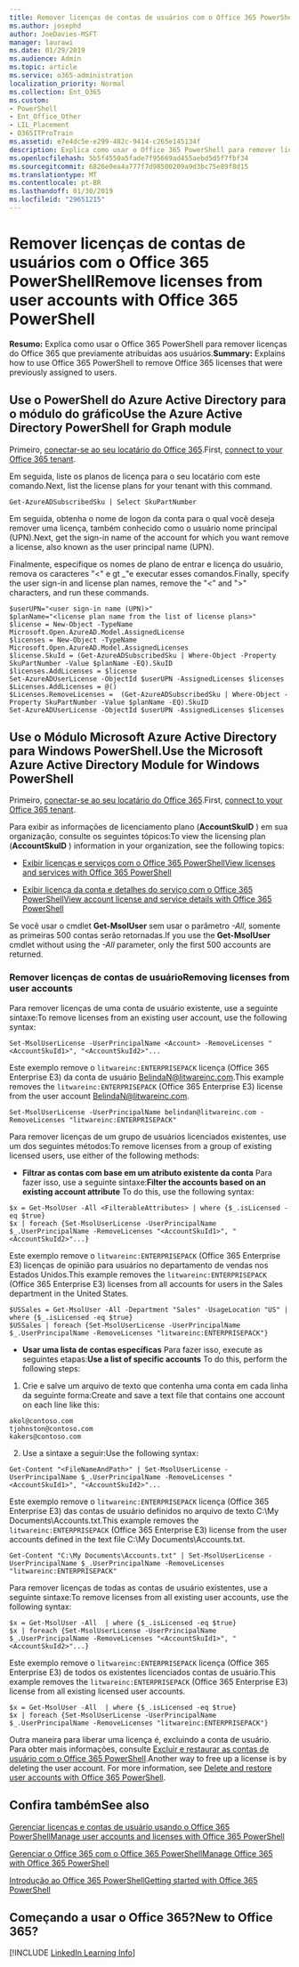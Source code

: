 ```yaml
---
title: Remover licenças de contas de usuários com o Office 365 PowerShell
ms.author: josephd
author: JoeDavies-MSFT
manager: laurawi
ms.date: 01/29/2019
ms.audience: Admin
ms.topic: article
ms.service: o365-administration
localization_priority: Normal
ms.collection: Ent_O365
ms.custom:
- PowerShell
- Ent_Office_Other
- LIL_Placement
- O365ITProTrain
ms.assetid: e7e4dc5e-e299-482c-9414-c265e145134f
description: Explica como usar o Office 365 PowerShell para remover licenças do Office 365 que previamente atribuídas aos usuários.
ms.openlocfilehash: 5b5f4550a5fade7f95669ad455aebd5d5f7fbf34
ms.sourcegitcommit: 6826e0ea4a777f7d98500209a9d3bc75e89f8d15
ms.translationtype: MT
ms.contentlocale: pt-BR
ms.lasthandoff: 01/30/2019
ms.locfileid: "29651215"
---
```

# <a name="remove-licenses-from-user-accounts-with-office-365-powershell"></a><span data-ttu-id="d9923-103">Remover licenças de contas de usuários com o Office 365 PowerShell</span><span class="sxs-lookup"><span data-stu-id="d9923-103">Remove licenses from user accounts with Office 365 PowerShell</span></span>

<span data-ttu-id="d9923-104">**Resumo:** Explica como usar o Office 365 PowerShell para remover licenças do Office 365 que previamente atribuídas aos usuários.</span><span class="sxs-lookup"><span data-stu-id="d9923-104">**Summary:** Explains how to use Office 365 PowerShell to remove Office 365 licenses that were previously assigned to users.</span></span>

## <a name="use-the-azure-active-directory-powershell-for-graph-module"></a><span data-ttu-id="d9923-105">Use o PowerShell do Azure Active Directory para o módulo do gráfico</span><span class="sxs-lookup"><span data-stu-id="d9923-105">Use the Azure Active Directory PowerShell for Graph module</span></span>

<span data-ttu-id="d9923-106">Primeiro, [conectar-se ao seu locatário do Office 365](connect-to-office-365-powershell.md#connect-with-the-azure-active-directory-powershell-for-graph-module).</span><span class="sxs-lookup"><span data-stu-id="d9923-106">First, [connect to your Office 365 tenant](connect-to-office-365-powershell.md#connect-with-the-azure-active-directory-powershell-for-graph-module).</span></span>
  

<span data-ttu-id="d9923-107">Em seguida, liste os planos de licença para o seu locatário com este comando.</span><span class="sxs-lookup"><span data-stu-id="d9923-107">Next, list the license plans for your tenant with this command.</span></span>

```
Get-AzureADSubscribedSku | Select SkuPartNumber
```

<span data-ttu-id="d9923-108">Em seguida, obtenha o nome de logon da conta para o qual você deseja remover uma licença, também conhecido como o usuário nome principal (UPN).</span><span class="sxs-lookup"><span data-stu-id="d9923-108">Next, get the sign-in name of the account for which you want remove a license, also known as the user principal name (UPN).</span></span>

<span data-ttu-id="d9923-109">Finalmente, especifique os nomes de plano de entrar e licença do usuário, remova os caracteres "<" e gt _"e executar esses comandos.</span><span class="sxs-lookup"><span data-stu-id="d9923-109">Finally, specify the user sign-in and license plan names, remove the "<" and ">" characters, and run these commands.</span></span>

```
$userUPN="<user sign-in name (UPN)>"
$planName="<license plan name from the list of license plans>"
$license = New-Object -TypeName Microsoft.Open.AzureAD.Model.AssignedLicense
$licenses = New-Object -TypeName Microsoft.Open.AzureAD.Model.AssignedLicenses
$license.SkuId = (Get-AzureADSubscribedSku | Where-Object -Property SkuPartNumber -Value $planName -EQ).SkuID
$licenses.AddLicenses = $license
Set-AzureADUserLicense -ObjectId $userUPN -AssignedLicenses $licenses
$Licenses.AddLicenses = @()
$Licenses.RemoveLicenses =  (Get-AzureADSubscribedSku | Where-Object -Property SkuPartNumber -Value $planName -EQ).SkuID
Set-AzureADUserLicense -ObjectId $userUPN -AssignedLicenses $licenses
```

## <a name="use-the-microsoft-azure-active-directory-module-for-windows-powershell"></a><span data-ttu-id="d9923-110">Use o Módulo Microsoft Azure Active Directory para Windows PowerShell.</span><span class="sxs-lookup"><span data-stu-id="d9923-110">Use the Microsoft Azure Active Directory Module for Windows PowerShell</span></span>

<span data-ttu-id="d9923-111">Primeiro, [conectar-se ao seu locatário do Office 365](connect-to-office-365-powershell.md#connect-with-the-microsoft-azure-active-directory-module-for-windows-powershell).</span><span class="sxs-lookup"><span data-stu-id="d9923-111">First, [connect to your Office 365 tenant](connect-to-office-365-powershell.md#connect-with-the-microsoft-azure-active-directory-module-for-windows-powershell).</span></span>

   
<span data-ttu-id="d9923-112">Para exibir as informações de licenciamento plano (**AccountSkuID** ) em sua organização, consulte os seguintes tópicos:</span><span class="sxs-lookup"><span data-stu-id="d9923-112">To view the licensing plan (**AccountSkuID** ) information in your organization, see the following topics:</span></span>
    
  - [<span data-ttu-id="d9923-113">Exibir licenças e serviços com o Office 365 PowerShell</span><span class="sxs-lookup"><span data-stu-id="d9923-113">View licenses and services with Office 365 PowerShell</span></span>](view-licenses-and-services-with-office-365-powershell.md)
    
  - [<span data-ttu-id="d9923-114">Exibir licença da conta e detalhes do serviço com o Office 365 PowerShell</span><span class="sxs-lookup"><span data-stu-id="d9923-114">View account license and service details with Office 365 PowerShell</span></span>](view-account-license-and-service-details-with-office-365-powershell.md)
    
<span data-ttu-id="d9923-115">Se você usar o cmdlet **Get-MsolUser** sem usar o parâmetro _-All_, somente as primeiras 500 contas serão retornadas.</span><span class="sxs-lookup"><span data-stu-id="d9923-115">If you use the **Get-MsolUser** cmdlet without using the _-All_ parameter, only the first 500 accounts are returned.</span></span>
    
### <a name="removing-licenses-from-user-accounts"></a><span data-ttu-id="d9923-116">Remover licenças de contas de usuário</span><span class="sxs-lookup"><span data-stu-id="d9923-116">Removing licenses from user accounts</span></span>

<span data-ttu-id="d9923-117">Para remover licenças de uma conta de usuário existente, use a seguinte sintaxe:</span><span class="sxs-lookup"><span data-stu-id="d9923-117">To remove licenses from an existing user account, use the following syntax:</span></span>
  
```
Set-MsolUserLicense -UserPrincipalName <Account> -RemoveLicenses "<AccountSkuId1>", "<AccountSkuId2>"...
```

<span data-ttu-id="d9923-118">Este exemplo remove o `litwareinc:ENTERPRISEPACK` licença (Office 365 Enterprise E3) da conta de usuário BelindaN@litwareinc.com.</span><span class="sxs-lookup"><span data-stu-id="d9923-118">This example removes the `litwareinc:ENTERPRISEPACK` (Office 365 Enterprise E3) license from the user account BelindaN@litwareinc.com.</span></span>
  
```
Set-MsolUserLicense -UserPrincipalName belindan@litwareinc.com -RemoveLicenses "litwareinc:ENTERPRISEPACK"
```

<span data-ttu-id="d9923-119">Para remover licenças de um grupo de usuários licenciados existentes, use um dos seguintes métodos:</span><span class="sxs-lookup"><span data-stu-id="d9923-119">To remove licenses from a group of existing licensed users, use either of the following methods:</span></span>
  
- <span data-ttu-id="d9923-120">**Filtrar as contas com base em um atributo existente da conta** Para fazer isso, use a seguinte sintaxe:</span><span class="sxs-lookup"><span data-stu-id="d9923-120">**Filter the accounts based on an existing account attribute** To do this, use the following syntax:</span></span>
    
```
$x = Get-MsolUser -All <FilterableAttributes> | where {$_.isLicensed -eq $true}
$x | foreach {Set-MsolUserLicense -UserPrincipalName $_.UserPrincipalName -RemoveLicenses "<AccountSkuId1>", "<AccountSkuId2>"...}
```

<span data-ttu-id="d9923-121">Este exemplo remove o `litwareinc:ENTERPRISEPACK` (Office 365 Enterprise E3) licenças de opinião para usuários no departamento de vendas nos Estados Unidos.</span><span class="sxs-lookup"><span data-stu-id="d9923-121">This example removes the  `litwareinc:ENTERPRISEPACK` (Office 365 Enterprise E3) licenses from all accounts for users in the Sales department in the United States.</span></span>
    
```
$USSales = Get-MsolUser -All -Department "Sales" -UsageLocation "US" | where {$_.isLicensed -eq $true}
$USSales | foreach {Set-MsolUserLicense -UserPrincipalName $_.UserPrincipalName -RemoveLicenses "litwareinc:ENTERPRISEPACK"}
```

- <span data-ttu-id="d9923-122">**Usar uma lista de contas específicas** Para fazer isso, execute as seguintes etapas:</span><span class="sxs-lookup"><span data-stu-id="d9923-122">**Use a list of specific accounts** To do this, perform the following steps:</span></span>
    
1. <span data-ttu-id="d9923-123">Crie e salve um arquivo de texto que contenha uma conta em cada linha da seguinte forma:</span><span class="sxs-lookup"><span data-stu-id="d9923-123">Create and save a text file that contains one account on each line like this:</span></span>
    
  ```
akol@contoso.com
tjohnston@contoso.com
kakers@contoso.com
  ```

2. <span data-ttu-id="d9923-124">Use a sintaxe a seguir:</span><span class="sxs-lookup"><span data-stu-id="d9923-124">Use the following syntax:</span></span>
    
  ```
  Get-Content "<FileNameAndPath>" | Set-MsolUserLicense -UserPrincipalName $_.UserPrincipalName -RemoveLicenses "<AccountSkuId1>", "<AccountSkuId2>"...
  ```

<span data-ttu-id="d9923-125">Este exemplo remove o `litwareinc:ENTERPRISEPACK` licença (Office 365 Enterprise E3) das contas de usuário definidos no arquivo de texto C:\My Documents\Accounts.txt.</span><span class="sxs-lookup"><span data-stu-id="d9923-125">This example removes the  `litwareinc:ENTERPRISEPACK` (Office 365 Enterprise E3) license from the user accounts defined in the text file C:\My Documents\Accounts.txt.</span></span>
    
  ```
  Get-Content "C:\My Documents\Accounts.txt" | Set-MsolUserLicense -UserPrincipalName $_.UserPrincipalName -RemoveLicenses "litwareinc:ENTERPRISEPACK"
  ```

<span data-ttu-id="d9923-126">Para remover licenças de todas as contas de usuário existentes, use a seguinte sintaxe:</span><span class="sxs-lookup"><span data-stu-id="d9923-126">To remove licenses from all existing user accounts, use the following syntax:</span></span>
  
```
$x = Get-MsolUser -All  | where {$_.isLicensed -eq $true}
$x | foreach {Set-MsolUserLicense -UserPrincipalName $_.UserPrincipalName -RemoveLicenses "<AccountSkuId1>", "<AccountSkuId2>"...}
```

<span data-ttu-id="d9923-127">Este exemplo remove o `litwareinc:ENTERPRISEPACK` licença (Office 365 Enterprise E3) de todos os existentes licenciados contas de usuário.</span><span class="sxs-lookup"><span data-stu-id="d9923-127">This example removes the  `litwareinc:ENTERPRISEPACK` (Office 365 Enterprise E3) license from all existing licensed user accounts.</span></span>
  
```
$x = Get-MsolUser -All  | where {$_.isLicensed -eq $true}
$x | foreach {Set-MsolUserLicense -UserPrincipalName $_.UserPrincipalName -RemoveLicenses "litwareinc:ENTERPRISEPACK"}
```

<span data-ttu-id="d9923-p101">Outra maneira para liberar uma licença é, excluindo a conta de usuário. Para obter mais informações, consulte [Excluir e restaurar as contas de usuário com o Office 365 PowerShell](delete-and-restore-user-accounts-with-office-365-powershell.md).</span><span class="sxs-lookup"><span data-stu-id="d9923-p101">Another way to free up a license is by deleting the user account. For more information, see [Delete and restore user accounts with Office 365 PowerShell](delete-and-restore-user-accounts-with-office-365-powershell.md).</span></span>
  
## <a name="see-also"></a><span data-ttu-id="d9923-130">Confira também</span><span class="sxs-lookup"><span data-stu-id="d9923-130">See also</span></span>

[<span data-ttu-id="d9923-131">Gerenciar licenças e contas de usuário usando o Office 365 PowerShell</span><span class="sxs-lookup"><span data-stu-id="d9923-131">Manage user accounts and licenses with Office 365 PowerShell</span></span>](manage-user-accounts-and-licenses-with-office-365-powershell.md)
  
[<span data-ttu-id="d9923-132">Gerenciar o Office 365 com o Office 365 PowerShell</span><span class="sxs-lookup"><span data-stu-id="d9923-132">Manage Office 365 with Office 365 PowerShell</span></span>](manage-office-365-with-office-365-powershell.md)
  
[<span data-ttu-id="d9923-133">Introdução ao Office 365 PowerShell</span><span class="sxs-lookup"><span data-stu-id="d9923-133">Getting started with Office 365 PowerShell</span></span>](getting-started-with-office-365-powershell.md)

    
## <a name="new-to-office-365"></a><span data-ttu-id="d9923-134">Começando a usar o Office 365?</span><span class="sxs-lookup"><span data-stu-id="d9923-134">New to Office 365?</span></span>

[!INCLUDE [LinkedIn Learning Info](../common/office/linkedin-learning-info.md)]
   

